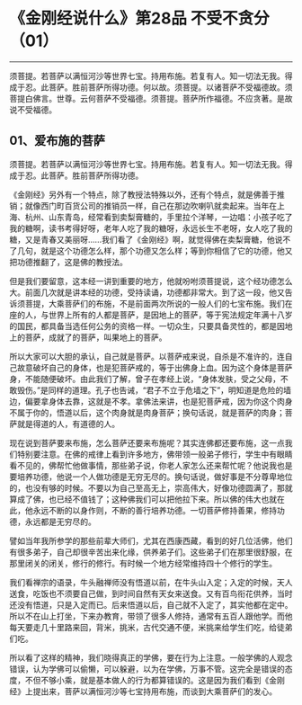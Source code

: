 # 《金刚经说什么》第28品 不受不贪分（01）

------

须菩提。若菩萨以满恒河沙等世界七宝。持用布施。若复有人。知一切法无我。得成于忍。此菩萨。胜前菩萨所得功德。何以故。须菩提。以诸菩萨不受福德故。须菩提白佛言。世尊。云何菩萨不受福德。须菩提。菩萨所作福德。不应贪著。是故说不受福德。

## 01、爱布施的菩萨

须菩提。若菩萨以满恒河沙等世界七宝。持用布施。若复有人。知一切法无我。得成于忍。此菩萨。胜前菩萨所得功德。

《金刚经》另外有一个特点，除了教授法特殊以外，还有个特点，就是佛善于推销；就像西门町百货公司的推销员一样，自己在那边吹喇叭就卖起来。当年在上海、杭州、山东青岛，经常看到卖梨膏糖的，手里拉个洋琴，一边唱：小孩子吃了我的糖啊，读书考得好呀，老年人吃了我的糖呀，永远长生不老呀，女人吃了我的糖，又是青春又美丽呀……我们看了《金刚经》啊，就觉得佛在卖梨膏糖，他说不了几句，就是这个功德怎么样，那个功德又怎么样；等到你相信了它的功德，他又把功德推翻了，这是佛的教授法。

但是我们要留意，这本经一讲到重要的地方，他就吩咐须菩提说，这个经功德怎么大。前面几次就是讲本经的功德，受持读诵，功德都非常大。到了这一段，他又告诉须菩提，大乘菩萨们的布施，不是前面两次所说的一般人们的七宝布施。我们在座的人，与世界上所有的人都是菩萨，是因地上的菩萨，等于宪法规定年满十八岁的国民，都具备当选任何公务的资格一样。一切众生，只要具备灵性的，都是因地上的菩萨，成就了的菩萨，叫果地上的菩萨。

所以大家可以大胆的承认，自己就是菩萨。以菩萨戒来说，自杀是不准许的，连自己故意破坏自己的身体，也是犯菩萨戒的，等于出佛身上血。因为这个身体是菩萨身，不能随便破坏。由此我们了解，曾子在孝经上说，“身体发肤，受之父母，不敢毁伤。”是同样的道理。孔子也告诫，“君子不立于危墙之下”，明知道是危险的墙边，偏要拿身体去靠，这就是不孝。拿佛法来讲，也是犯菩萨戒，因为你这个肉身不属于你的，悟道以后，这个肉身就是肉身菩萨；换句话说，就是菩萨的肉身；菩萨就是得道的人，有道德的人。

现在说到菩萨要来布施，怎么菩萨还要来布施呢？其实连佛都还要布施，这一点我们特别要注意。在佛的戒律上看到许多地方，佛带领一般弟子修行，学生中有眼睛看不见的，佛帮忙他做事情，那些弟子说，你老人家怎么还来帮忙呢？他说我也是要培养功德，他说一个人做功德是无穷无尽的。换句话说，做好事是不分尊卑地位的，也没有够的时候。不要以为自己至高无上，崇高伟大，好像功德圆满了，那就算成了佛，也已经不值钱了；这种佛我们可以把他拉下来。所以佛的伟大也就在此，他永远不断的以身作则，不断的善行培养功德。一切菩萨修持善果，修持功德，永远都是无穷尽的。

譬如当年我所参学的那些前辈大师们，尤其在西康西藏，看到的好几位活佛，他们有很多弟子，自己却很辛苦出来化缘，供养弟子们。这些弟子们在那里很舒服，在那里闭关的闭关，修行的修行。有时候一个地方经常维持四十个修行的学生。

我们看禅宗的语录，牛头融禅师没有悟道以前，在牛头山入定；入定的时候，天人送食，吃饭也不须要自己做，到时间自然有天女来送食。又有百鸟衔花供养，当时还没有悟道，只是入定而已。后来悟道以后，自己就不入定了，其实他都在定中。所以不在山上打坐，下来办教育，带领了很多人修持，通常有五百人跟他学。而他每天要走几十里路来回，背米，挑米，古代交通不便，米挑来给学生们吃，给徒弟们吃。

所以看了这样的精神，我们晓得真正的学佛，要在行为上注意。一般学佛的人观念错误，认为学佛可以偷懒，可以躲避，以为在学佛，万事不管。这完全是错误的态度，不但不够小乘，就是基本做人的行为都算错误的。这是因为我们看到《金刚经》上提出来，菩萨以满恒河沙等七宝持用布施，而谈到大乘菩萨们的发心。

